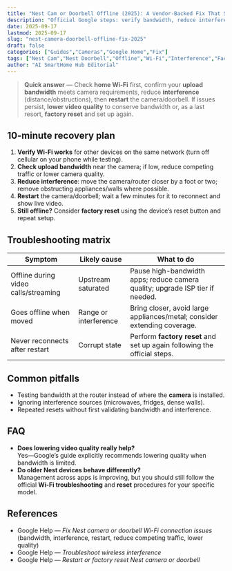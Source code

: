 ```yaml
---
title: "Nest Cam or Doorbell Offline (2025): A Vendor-Backed Fix That Sticks"
description: "Official Google steps: verify bandwidth, reduce interference, restart in the right order, and when to factory reset—without wasting time."
date: 2025-09-17
lastmod: 2025-09-17
slug: "nest-camera-doorbell-offline-fix-2025"
draft: false
categories: ["Guides","Cameras","Google Home","Fix"]
tags: ["Nest Cam","Nest Doorbell","Offline","Wi-Fi","Interference","Factory reset"]
author: "AI SmartHome Hub Editorial"
---
```


> **Quick answer** — Check **home Wi-Fi** first, confirm your **upload bandwidth** meets camera requirements, reduce **interference** (distance/obstructions), then **restart** the camera/doorbell. If issues persist, **lower video quality** to conserve bandwidth or, as a last resort, **factory reset** and set up again.

## 10-minute recovery plan
1. **Verify Wi-Fi works** for other devices on the same network (turn off cellular on your phone while testing).  
2. **Check upload bandwidth** near the camera; if low, reduce competing traffic or lower camera quality.  
3. **Reduce interference**: move the camera/router closer by a foot or two; remove obstructing appliances/walls where possible.  
4. **Restart** the camera/doorbell; wait a few minutes for it to reconnect and show live video.  
5. **Still offline?** Consider **factory reset** using the device’s reset button and repeat setup.

## Troubleshooting matrix
| Symptom                              | Likely cause          | What to do                                                   |
| ------------------------------------ | --------------------- | ------------------------------------------------------------ |
| Offline during video calls/streaming | Upstream saturated    | Pause high-bandwidth apps; reduce camera quality; upgrade ISP tier if needed. |
| Goes offline when moved              | Range or interference | Bring closer, avoid large appliances/metal; consider extending coverage. |
| Never reconnects after restart       | Corrupt state         | Perform **factory reset** and set up again following the official steps. |

## Common pitfalls
- Testing bandwidth at the router instead of where the **camera** is installed.  
- Ignoring interference sources (microwaves, fridges, dense walls).  
- Repeated resets without first validating bandwidth and interference.

## FAQ
- **Does lowering video quality really help?**  
  Yes—Google’s guide explicitly recommends lowering quality when bandwidth is limited.  
- **Do older Nest devices behave differently?**  
  Management across apps is improving, but you should still follow the official **Wi-Fi troubleshooting** and **reset** procedures for your specific model.

## References
- Google Help — *Fix Nest camera or doorbell Wi-Fi connection issues* (bandwidth, interference, restart, reduce competing traffic, lower quality)  
- Google Help — *Troubleshoot wireless interference*  
- Google Help — *Restart or factory reset Nest camera or doorbell*  